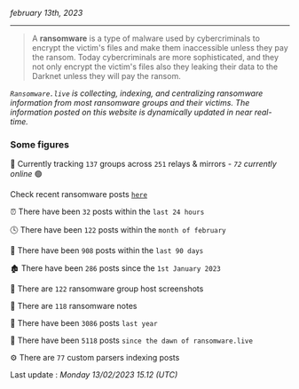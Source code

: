 _february 13th, 2023_

---

> A **ransomware** is a type of malware used by cybercriminals to encrypt the victim's files and make them inaccessible unless they pay the ransom. Today cybercriminals are more sophisticated, and they not only encrypt the victim's files also they leaking their data to the Darknet unless they will pay the ransom.


_`Ransomware.live` is collecting, indexing, and centralizing ransomware information from most ransomware groups and their victims. The information posted on this website is dynamically updated in near real-time._

### Some figures 

🔎 Currently tracking `137` groups across `251` relays & mirrors - _`72` currently online_ 🟢

Check recent ransomware posts [`here`](recentposts.md)


⏰ There have been `32` posts within the `last 24 hours`

🕓 There have been `122` posts within the `month of february`

📅 There have been `908` posts within the `last 90 days`

🏚 There have been `286` posts since the `1st January 2023`

📸 There are `122` ransomware group host screenshots

📝 There are `118` ransomware notes

🚀 There have been `3086` posts `last year`

🐣 There have been `5118` posts `since the dawn of ransomware.live`

⚙️ There are `77` custom parsers indexing posts



Last update : _Monday 13/02/2023 15.12 (UTC)_

